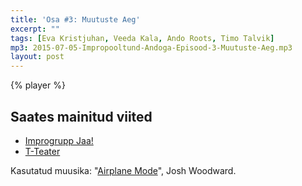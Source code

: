 ```yaml
---
title: 'Osa #3: Muutuste Aeg'
excerpt: ""
tags: [Eva Kristjuhan, Veeda Kala, Ando Roots, Timo Talvik]
mp3: 2015-07-05-Impropooltund-Andoga-Episood-3-Muutuste-Aeg.mp3
layout: post
---
```


{% player %}

## Saates mainitud viited

- [Improgrupp Jaa!](http://jaa.ee)
- [T-Teater](http://tteater.ee)

Kasutatud muusika: "[Airplane Mode](http://www.joshwoodward.com/song/airplanemode)", Josh Woodward.